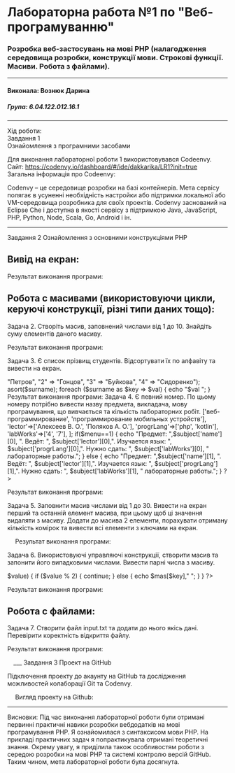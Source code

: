 # Лабораторна работа №1 по "Веб-програмуванню"
### Розробка веб-застосувань на мові PHP (налагодження середовища розробки, конструкції мови. Строкові функції. Масиви. Робота з файлами).

***
#### Виконала: Вознюк Дарина
##### Група: 6.04.122.012.16.1

***

Хід роботи:<br/>
Завдання 1<br/>
Ознайомлення з програмними засобами<br/>

Для виконання лабораторної роботи 1 використовувався Codeenvy.<br/>
Сайт: https://codenvy.io/dashboard/#/ide/dakkarika/LR1?init=true<br/>
Загальна інформація про Codeenvy:<br/>

Codenvy – це середовище розробки на базі контейнерів. Мета сервісу полягає в усуненні необхідність настройки або підтримки локальної або VM-середовища розробника для своїх проектів.
Codenvy заснований на Eclipse Che і доступна в якості сервісу з підтримкою Java, JavaScript, PHP, Python, Node, Scala, Go, Android і ін.

___
Завдання 2
Ознайомлення з основними конструкціями PHP

Вивід на екран:
---

<?php   
  echo "Hello World!\n";
?>

Результат виконання програми:
 

Робота с масивами (використовуючи цикли, керуючі конструкції, різні типи даних тощо):
---

Задача 2. Створіть масив, заповнений числами від 1 до 10. Знайдіть суму елементів даного масиву.
<?php
	$arr = range(1, 10);
	$temp=array_sum(range(1, 10));
	echo "Сумма элементов массива: $temp";
?>

Результат виконання програми:
 

Задача 3. Є список прізвищ студентів. Відсортувати їх по алфавіту та вивести на екран.

<?php
$surname = array("1" => "Петров", "2" => "Гонцов", "3" => "Буйкова", "4" => "Сидоренко");
asort($surname);
foreach ($surname as $key => $val) {
    echo "$val ";
}

Результат виконання програми:
 

Задача 4. Є певний номер. По цьому номеру потрібно вивести назву предмета, викладача, мову програмування, що вивчається та кількість лабораторних робіт.

<?php
$menu=1;

$subject = [
 'name'=>['веб-программирование', 'программирование мобильных устройств'],
 'lector'=>['Алексеев В. О.', 'Поляков А. О.'],
 'progrLang'=>['php', 'kotlin'],
 'labWorks'=>['4', '7'],
];

if($menu==1)
{
    echo "Предмет: ",$subject['name'][0], ". Ведёт: ", $subject['lector'][0],". Изучается язык: ", $subject['progrLang'][0],". Нужно сдать: ", $subject['labWorks'][0],
" лабораторные работы."; 
}
else
{
    echo "Предмет: ",$subject['name'][1], ". Ведёт: ", $subject['lector'][1],". Изучается язык: ", $subject['progrLang'][1],". Нужно сдать: ", $subject['labWorks'][1],
" лабораторные работы."; 
}
?>

Результат виконання програми:
 

Задача 5. Заповнити масив числами від 1 до 30. Вивести на екран перший та останній елемент масива, при цьому щоб ці значення видаляти з масиву. Додати до масива 2 елементи, порахувати отриману кількість комірок та вивести всі елементи з ключами на екран.

<?php
	$arr = range(1, 30);
	echo "\nПервый элемент массива: ", array_pop($arr);
	echo "\nПоследний элемент массива: ",array_shift($arr);
	$num = array_push($arr, 100, 200);
	echo "\nКоличество элементов в массиве: $num\n\n";
	print_r($arr);
?>

 
Результат виконання програми:
 

Задача 6. Використовуючі управляючі конструкції, створити масив та запонити його випадковими числами. Вивести парні числа з масиву.

<?php
for($i=0;$i<10;$i++){
  $mas[]=rand(0,10);
}
print_r( $mas);

echo "\nЧётные числа: ";
foreach ($mas as $key => $value) {
    if ($value % 2) { 
        continue;
    }
    else 
        {
          echo $mas[$key]," ";
        }
}
?>
Результат виконання програми:
 

Робота с файлами:
---

Задача 7. Створити файл input.txt та додати до нього якісь дані. Перевірити коректність відкриття файлу.
 

<?php
$fp = fopen("projects/first/input.txt", "r");
if ($fp)
{
    echo 'Файл открыт';
    fclose($fp); // Закрытие файла
}
?>

Результат виконання програми:
 
 ___
Завдання 3
Проект на GitHub

Підключення проекту до акаунту на GitHub та дослідження можливостей колаборації Git та Codenvy.
 

 

 

 

 

 

 

 
Вигляд проекту на Github:
 
___
Висновки:
	Під час виконання лабораторної роботи були отримані первинні практичні навики розробки вебдодатків на мові програмування PHP.
	Я ознайомилася з синтаксисом мови PHP. На прикладі практичних задач я попрактикувала отримані теоретичні знання.
	Окрему увагу, я приділила також особливостям роботи з середою розробки на мові PHP та системі контролю версій GitHub.
	Таким чином, мета лабораторної роботи була досягнута.


